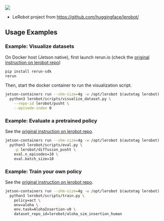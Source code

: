 
<img src="https://github.com/user-attachments/assets/6a8967e1-f9dd-463f-906b-d9fd1f44450f">

* LeRobot project from https://github.com/huggingface/lerobot/

## Usage Examples

### Example: Visualize datasets

On Docker host (Jetson native), first launch rerun.io (check the [original instruction on lerobot repo](https://github.com/huggingface/lerobot/?tab=readme-ov-file#visualize-datasets))

```bash
pip install rerun-sdk
rerun
```

Then, start the docker container to run the visualization script.

```bash
jetson-containers run --shm-size=4g -w /opt/lerobot $(autotag lerobot) \
  python3 lerobot/scripts/visualize_dataset.py \
    --repo-id lerobot/pusht \
    --episode-index 0
```

### Example: Evaluate a pretrained policy

See the [original instruction on lerobot repo](https://github.com/huggingface/lerobot/?tab=readme-ov-file#evaluate-a-pretrained-policy).

```bash
jetson-containers run --shm-size=4g -w /opt/lerobot $(autotag lerobot) \
  python3 lerobot/scripts/eval.py \
    -p lerobot/diffusion_pusht \
    eval.n_episodes=10 \
    eval.batch_size=10
```

### Example: Train your own policy

See the [original instruction on lerobot repo](https://github.com/huggingface/lerobot/?tab=readme-ov-file#train-your-own-policy).

```bash
jetson-containers run --shm-size=4g -w /opt/lerobot $(autotag lerobot) \
  python3 lerobot/scripts/train.py \
    policy=act \
    env=aloha \
    env.task=AlohaInsertion-v0 \
    dataset_repo_id=lerobot/aloha_sim_insertion_human 
```
